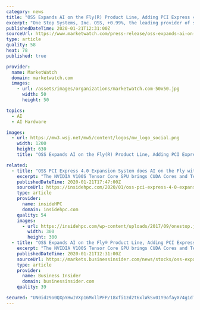 ```yaml
---
category: news
title: "OSS Expands AI on the Fly(R) Product Line, Adding PCI Express 4.0 Expansion System with Eight NVIDIA V100S Tensor Core GPUs"
excerpt: "One Stop Systems, Inc. OSS, +0.99%, the leading provider of specialized high-performance computing solutions for mission-critical edge applications, announced the availability of a new OSS PCIe 4.0 value expansion system incorporating the latest NVIDIA V100S Tensor Core GPU."
publishedDateTime: 2020-01-21T12:31:00Z
sourceUrl: https://www.marketwatch.com/press-release/oss-expands-ai-on-the-flyr-product-line-adding-pci-express-40-expansion-system-with-eight-nvidia-v100s-tensor-core-gpus-2020-01-21
type: article
quality: 58
heat: 78
published: true

provider:
  name: MarketWatch
  domain: marketwatch.com
  images:
    - url: /assets/images/organizations/marketwatch.com-50x50.jpg
      width: 50
      height: 50

topics:
  - AI
  - AI Hardware

images:
  - url: https://mw3.wsj.net/mw5/content/logos/mw_logo_social.png
    width: 1200
    height: 630
    title: "OSS Expands AI on the Fly(R) Product Line, Adding PCI Express 4.0 Expansion System with Eight NVIDIA V100S Tensor Core GPUs"

related:
  - title: "OSS PCI Express 4.0 Expansion System does AI on the Fly with Eight GPUs"
    excerpt: "The NVIDIA V100S Tensor Core GPU brings CUDA Cores and Tensor Cores in a unified architecture to enable mixed-precision computing. This feature is especially useful for AI training, where operations are run in FP16 precision, and results are accumulated in FP32 precision, which delivers significant speedups while preserving accuracy."
    publishedDateTime: 2020-01-21T17:47:00Z
    sourceUrl: https://insidehpc.com/2020/01/oss-pci-express-4-0-expansion-system-does-ai-on-the-fly-with-eight-gpus/
    type: article
    provider:
      name: insideHPC
      domain: insidehpc.com
    quality: 54
    images:
      - url: https://insidehpc.com/wp-content/uploads/2017/09/onestop.jpg
        width: 300
        height: 300
  - title: "OSS Expands AI on the Fly® Product Line, Adding PCI Express 4.0 Expansion System with Eight NVIDIA V100S Tensor Core GPUs"
    excerpt: "The NVIDIA V100S Tensor Core GPU brings CUDA Cores and Tensor Cores in a unified architecture to enable mixed-precision computing. This feature is especially useful for AI training, where operations are run in FP16 precision, and results are accumulated in FP32 precision, which delivers significant speedups while preserving accuracy."
    publishedDateTime: 2020-01-21T12:31:00Z
    sourceUrl: https://markets.businessinsider.com/news/stocks/oss-expands-ai-on-the-fly-product-line-adding-pci-express-4-0-expansion-system-with-eight-nvidia-v100s-tensor-core-gpus-1028832002
    type: article
    provider:
      name: Business Insider
      domain: businessinsider.com
    quality: 39

secured: "UN0idz9o0QXpYHwIVXp16MxllPFP/18xfi1zd2t6xlWkSv01Y9ofayX74g1dTSw48zejnC7AWgY7ZrVNYc7gCKVQNXpk5+qEPBxCrRnsQS2oWyWOGaCW3mRT9yFZ5zNKGsp5n2eTir1rQsxKXyANNlD/ZskH441YsfHupbyac6l/nOq4TMAoHs2km+81pTkf/utFSHton1QMkdH6S2BIGPSvYyRXrmjzIZ6hsM+cGXBIB1H13gBmBKqT8GzCjZJiX87REFvT8jw//dsO8uwj29SvMV+4FHnd77UV1Qmlpz2VTLUcYsms+Ejv4N8FDWEN;sVgEwb8z/A1UL24boaeEOA=="
---
```


